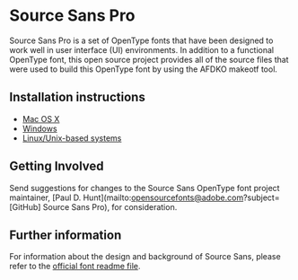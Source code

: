 # Source Sans Pro

Source Sans Pro is a set of OpenType fonts that have been designed to work well
in user interface (UI) environments. In addition to a functional OpenType font, this open
source project provides all of the source files that were used to build this OpenType font
by using the AFDKO makeotf tool.

## Installation instructions

* [Mac OS X](http://support.apple.com/kb/HT2509)
* [Windows](http://windows.microsoft.com/en-us/windows-vista/install-or-uninstall-fonts)
* [Linux/Unix-based systems](https://github.com/adobe/source-code-pro/issues/17#issuecomment-8967116)

## Getting Involved

Send suggestions for changes to the Source Sans OpenType font project maintainer, [Paul D. Hunt](mailto:opensourcefonts@adobe.com?subject=[GitHub] Source Sans Pro), for consideration.

## Further information

For information about the design and background of Source Sans, please refer to the [official font readme file](http://htmlpreview.github.io/?https://github.com/adobe/source-sans-pro/blob/master/SourceSansProReadMe.html).
